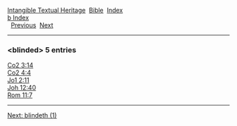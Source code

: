 [Intangible Textual Heritage](../../index)  [Bible](../index) 
[Index](index)   
[b Index](_b_)  
  [Previous](c01512)  [Next](c01514) 

------------------------------------------------------------------------

### &lt;blinded&gt; 5 entries

[Co2 3:14](../kjv/co2003.htm#014)  
[Co2 4:4](../kjv/co2004.htm#004)  
[Jo1 2:11](../kjv/jo1002.htm#011)  
[Joh 12:40](../kjv/joh012.htm#040)  
[Rom 11:7](../kjv/rom011.htm#007)  

------------------------------------------------------------------------

[Next: blindeth (1)](c01514)

